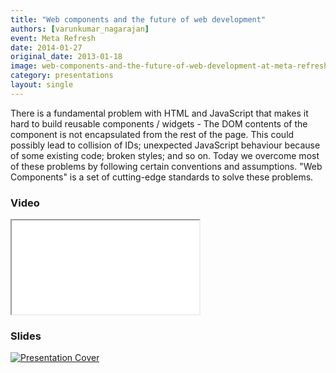 ```yaml
---
title: "Web components and the future of web development"
authors: [varunkumar_nagarajan]
event: Meta Refresh
date: 2014-01-27
original_date: 2013-01-18
image: web-components-and-the-future-of-web-development-at-meta-refresh.jpg
category: presentations
layout: single
---
```


There is a fundamental problem with HTML and JavaScript that makes it hard to
build reusable components / widgets - The DOM contents of the component is not
encapsulated from the rest of the page. This could possibly lead to collision of
IDs; unexpected JavaScript behaviour because of some existing code; broken
styles; and so on. Today we overcome most of these problems by following certain
conventions and assumptions. "Web Components" is a set of cutting-edge standards
to solve these problems.

<!-- Excerpt -->

### Video

<div class="iframe-wrap">
    <iframe src="//www.youtube.com/embed/pb6DsPNdoXk" itemprop="video"></iframe>
</div>

### Slides

<a href="http://slides.varunkumar.me/webcomponents/">
    <img src="../../img/stories/web-components-and-the-future-of-web-development-at-meta-refresh-cover.jpg" alt="Presentation Cover">
</a>
